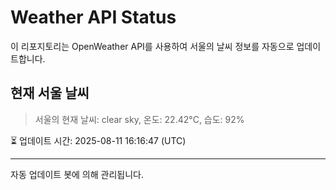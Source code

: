 
# Weather API Status

이 리포지토리는 OpenWeather API를 사용하여 서울의 날씨 정보를 자동으로 업데이트합니다.

## 현재 서울 날씨
> 서울의 현재 날씨: clear sky, 온도: 22.42°C, 습도: 92%

⏳ 업데이트 시간: 2025-08-11 16:16:47 (UTC)

---
자동 업데이트 봇에 의해 관리됩니다.
